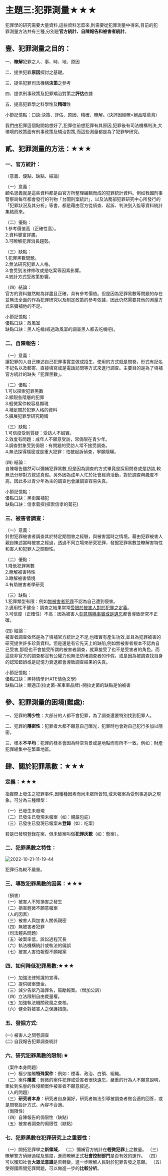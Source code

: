 # 主題三:犯罪測量★★★

犯罪學的研究需要大量資料,這些資料怎麼來,則需要從犯罪測量中得來,目前的犯 罪測量方法共有三種,分別是<b>官方統計、自陳報告和被害者統計</b>。

## 壹、犯罪測量之目的：

一、<b>瞭解</b>犯罪之人、事、時、地、原因

二、提供犯罪<b>原因</b>探討之基礎。

三、提供犯罪司法機構<b>決策</b>之參考

四、提供刑事政策及犯罪矯治對策之<b>評估</b>依據

五、提高犯罪學之科學性及<b>精確</b>性

小節記憶點：口訣:決策、評估、原因、精確、瞭解。(決評因經瞭=絕品陰莖鳥)

我們由犯罪這個點開始想好了,犯罪往前想犯罪有其原因,犯罪後有司法機構判決,大環境的政策面有刑事政策及矯治對策,而這些測量都是為了犯罪學研究。

## 貳、犯罪測量的方法：★★★

### 一、官方統計：

（意義、優點、缺點、結論）

（一）意義：<br>
顧名思義就是這些資料都是由官方所整理編輯而成的犯罪統計資料。例如我國刑事警察局每年都會發行的刊物「台聞刑案統計」，以及法務部犯罪研究中心所發行的「犯罪狀況及其分析」等書，都是藉由官方從偵查、起訴、判決到入監等資料統計集結而來。

（二）優點：<br>
1.參考價值高（正確性高）。<br>
2.資料豐富詳盡。<br>
3.可瞭解犯罪消長趨勢。<br>

（三）缺點：<br>
1.犯罪黑數問題。<br>
2.無法研究犯罪人人格。<br>
3.會受到法律修改或是吃案等因素影響。<br>
4.統計方式受政策影響。<br>

（四）結論：<br>
官方的資料雖然較為詳盡且正確，具有參考價值。但是因為犯罪黑數等問題的存在並無法全面的作為犯罪研究以及制定政策的參考依據，因此仍然需要其他的測量方式來彌補他的不足。

小節記憶點：<br>
優點口訣：政風室<br>
缺點口訣：黑人吃桶(經過政風室的調查黑人都去吃桶吧)。

### 二、自陳報告：

（一）意義：<br>
讓犯罪的人自己陳述自己犯罪事實並做成招生，使用的方式就是問卷，形式有記名不記名以及郵寄、直接填寫或是電話訪問等方式來進行調查。主要目的是為了填補官方統計的缺失「犯罪黑數」。

（二）優點：<br>
1.可以探索犯罪黑數<br>
2.顯現各階層的犯罪<br>
3.輕微案件較容易顯現<br>
4.補足關於犯罪人格的資料<br>
5.擴展犯罪學研究範疇

（三）缺點：<br>
1.可信度受到質疑：受訪人不誠實。<br>
2.效度有問題：成年人不願意受訪，常侷限在青少年。<br>
3.調查對象受到侷限：有問題的受訪人常不接受調查。<br>
4.無法探得隱密或是重大犯罪：怕被起訴偵查，寧願隱瞞。

(四) 結論：<br>
自陳報告雖然可以彌補犯罪黑數,但是因為調查的方式畢竟是採用問卷或是訪談,較無法分辨對方敘述真假。另外因為成年人忙於社會經濟活動，對於調查興趣度不高，因此多以青少年為主的調查也會讓調查容易失真。

小節記憶點：<br>
優點口訣：黑街圍補犯<br>
缺點口訣：信孝菊探(探索信孝的菊花)

### 三、被害者調查：

（一）意義：<br>
針對犯罪被害者調查其於特定期間害之經驗，與被害當時之情境。藉由犯罪被害人親自陳述當時被害之經過，透過不同立場來研究犯罪，發掘犯罪黑數並瞭解害特性和害人和犯罪人之關聯性。

（二）優點：<br>
1.降低犯罪黑數<br>
2.瞭解被害特性<br>
3.瞭解被害情境<br>
4.有助被害者學研究

（三）缺點：<br>
1.犯罪類型有限：例如<u>無被害者犯罪</u>不認為自己遭到侵害。<br>
2.適用性不健全：調查之結果常常<u>受限於被害人對於犯罪之定義</u>。<br>
3.可信度（正確性）不高：因為被害人<u>刻意隱瞞事實或是遺忘</u>都會導致研究不正確。

(四) 結論：<br>
被害者調查依然是為了填補官方統計之不足,也確實有產生功效,並且為犯罪被害的研究提供許多珍貴資料。但是還是有它先天上的缺陷,例如無被害者根本不認為自己受害,那麼也不會接受所謂的被害者調查，就算接受了也不是受害者的角色。而這些非官方的調查都沒有公權力也無法防堵調查者的作假，或是因為被調查找自身的認知錯誤或是記憶力衰退都會導致調查結果的失真。

小節記憶點：<br>
優點口訣：黑特情學(HATE情色文學)<br>
缺點口訣：類適正(拉史菌-某車車品牌)-開拉史菌的缺點是怕被害

## 參、犯罪測量的困境(難處):

一、犯罪的<b>稀少性</b>：大部分的人都不會犯罪，為了調查還要特別找到犯罪人。

二、犯罪的<b>隱密性</b>：犯罪者大都不願意自己曝光，犯罪時也會對自己犯行多加以隱密。

三、樣本<b>不平均</b>：犯罪的樣本會因為時空背景或是地點而有所不一致。例如：財產犯罪總集中在繁華地區。

## 肆、關於犯罪黑數：★★★

### 定義：★★★

指實際上發生之犯罪事件,因種種因素而尚未眾所皆知,或未報案為受刑事追訴之現象。可分為三種類型：

（一）已發生未發現<br>
（二）已發生已發現未報案（如：親屬包庇）<br>
（三）已發生已發現已報案未<b>登錄</b>（如：吃案）<br>

若是已發現登錄在案，但未破案叫做<b>犯罪灰數</b>（如：懸案）。

### 二、犯罪黑數之特性：

![2022-10-21-11-19-44](.assets/c01.s03/_2022-10-21-11-19-44.png)

犯罪行為較不嚴重。

### 三、導致犯罪黑數的因素：★★★

（損害）<br>
（一）被害人不知損害之發生<br>
（二）損害輕微不願意報案<br>
（人的因素）<br>
（三）被害人與加害人關係親密<br>
（四）無被害者犯罪<br>
（司法體系問題）<br>
（五）破案率低，訴訟過程冗長<br>
（六）執法機構統計或執法的偏誤<br>
（七）被害人害怕報復不願報案<br>

### 四、如何降低犯罪黑數:★★★

（一）加強法律知識的宣導。<br>
（二）提供破案獎金。<br>
（三）減少告訴乃論罪名，鼓勵報案。（增加公訴）<br>
（四）立法限制自由裁量權。<br>
（五）加強執法機關政風之查核。<br>
（六）健全對被害人之保護措施。<br>

### 五、發掘方式:

(一) 被害人之問卷調查<br>
(二) 自我報告犯罪調查統計<br>

### 六、研究犯罪黑數的限制:★

（案件本身問題）<br>
（一）極少接觸<b>特殊案件</b>：例如：煙毒、政治、白領、組織。<br>
（二）案件<b>隱匿</b>：輕微的案件犯罪或受害者很快遺忘，嚴重的行為人不願意說明，牽扯到名譽的性侵類案件被害者不願意敘述。<br>
（人的問題）<br>
（三）<b>研究者本身</b>：研究者自身偏好，研究者無法引導被調查者做合適的回答，或是問卷設計方式、內容不合適。<br>
（侷限性）<br>
（四）自陳報告的侷限性（缺點）<br>
（五）被害者調查的侷限性（缺點）

### 七、犯罪黑數在犯罪研究上之重要性：

（一）開拓犯罪學之<b>新領域</b>。
（二）彌補官方統計在<b>輕微犯罪</b>上之數量。
（三）瞭解警方偵辦過程及態度，進而瞭解正式<b>社會控制部門</b>是否有效的運作。
（四）可以獲知社會<b>大眾法意識</b>是否轉變，進一步瞭解人民對於犯罪告發之意願。
（五）使得國際間犯罪問題，可以做進一步的<b>比較分析</b>。
